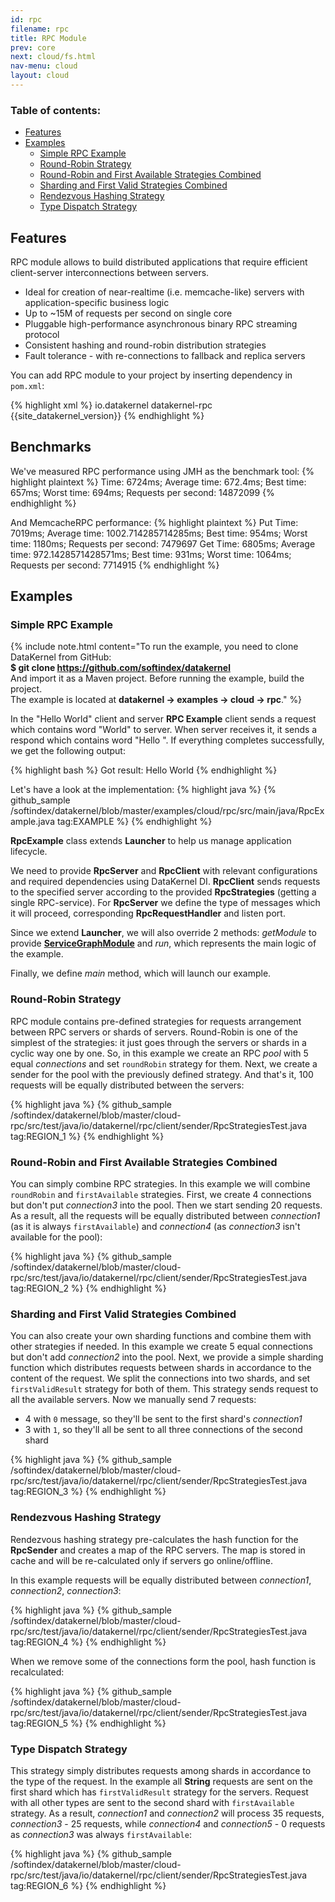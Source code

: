 ```yaml
---
id: rpc
filename: rpc
title: RPC Module
prev: core
next: cloud/fs.html
nav-menu: cloud
layout: cloud
---
```

### Table of contents:
* [Features](#features)
* [Examples](#examples)
    * [Simple RPC Example](#simple-rpc-example)
    * [Round-Robin Strategy](#round-robin-strategy)
    * [Round-Robin and First Available Strategies Combined](#round-robin-and-first-available-strategies-combined)
    * [Sharding and First Valid Strategies Combined](#sharding-and-first-valid-strategies-combined)
    * [Rendezvous Hashing Strategy](#rendezvous-hashing-strategy)
    * [Type Dispatch Strategy](#type-dispatch-strategy)

## Features
RPC module allows to build distributed applications that require efficient client-server interconnections between servers.

* Ideal for creation of near-realtime (i.e. memcache-like) servers with application-specific business logic
* Up to ~15M of requests per second on single core
* Pluggable high-performance asynchronous binary RPC streaming protocol
* Consistent hashing and round-robin distribution strategies
* Fault tolerance - with re-connections to fallback and replica servers

You can add RPC module to your project by inserting dependency in `pom.xml`: 

{% highlight xml %}
<dependency>
    <groupId>io.datakernel</groupId>
    <artifactId>datakernel-rpc</artifactId>
    <version>{{site_datakernel_version}}</version>
</dependency>
{% endhighlight %}

## Benchmarks
We've measured RPC performance using JMH as the benchmark tool:
{% highlight plaintext %}
Time: 6724ms; Average time: 672.4ms; Best time: 657ms; Worst time: 694ms; Requests per second: 14872099
{% endhighlight %}

And MemcacheRPC performance: 
{% highlight plaintext %}
Put
Time: 7019ms; Average time: 1002.714285714285ms; Best time: 954ms; Worst time: 1180ms; Requests per second: 7479697
Get
Time: 6805ms; Average time: 972.1428571428571ms; Best time: 931ms; Worst time: 1064ms; Requests per second: 7714915
{% endhighlight %}

## Examples
### Simple RPC Example
{% include note.html content="To run the example, you need to clone DataKernel from GitHub: 
<br> <b>$ git clone https://github.com/softindex/datakernel</b> 
<br> And import it as a Maven project. Before running the example, build the project. 
<br> The example is located at <b>datakernel -> examples -> cloud -> rpc</b>." %}

In the "Hello World" client and server **RPC Example** client sends a request which contains word "World" to server. When 
server receives it, it sends a respond which contains word "Hello ". If everything completes successfully, we get the 
following output:

{% highlight bash %}
Got result: Hello World
{% endhighlight %}

Let's have a look at the implementation:
{% highlight java %}
{% github_sample /softindex/datakernel/blob/master/examples/cloud/rpc/src/main/java/RpcExample.java tag:EXAMPLE %}
{% endhighlight %}

**RpcExample** class extends **Launcher** to help us manage application lifecycle.

We need to provide **RpcServer** and **RpcClient** with relevant configurations and required dependencies using 
DataKernel DI. **RpcClient** sends requests to the specified server according to the provided **RpcStrategies** 
(getting a single RPC-service). 
For **RpcServer** we define the type of messages which it will proceed, corresponding **RpcRequestHandler** and listen port.

Since we extend **Launcher**, we will also override 2 methods: *getModule* to provide [**ServiceGraphModule**](/docs/core/service-graph.html) 
and *run*, which represents the main logic of the example.

Finally, we define *main* method, which will launch our example.

### Round-Robin Strategy
RPC module contains pre-defined strategies for requests arrangement between RPC servers or shards of servers. 
Round-Robin is one of the simplest of the strategies: it just goes through the servers or shards in a cyclic way one by 
one.
So, in this example we create an RPC *pool* with 5 equal *connections* and set `roundRobin` strategy for them. Next, we 
create a sender for the pool with the previously defined strategy. And that's it, 100 requests will be equally 
distributed between the servers:

{% highlight java %}
{% github_sample /softindex/datakernel/blob/master/cloud-rpc/src/test/java/io/datakernel/rpc/client/sender/RpcStrategiesTest.java tag:REGION_1 %}
{% endhighlight %}

### Round-Robin and First Available Strategies Combined
You can simply combine RPC strategies. In this example we will combine `roundRobin` and `firstAvailable` strategies. 
First, we create 4 connections but don't put *connection3* into the pool. Then we start sending 20 requests. 
As a result, all the requests will be equally distributed between *connection1* (as it is always `firstAvailable`) and 
*connection4* (as *connection3* isn't available for the pool):

{% highlight java %}
{% github_sample /softindex/datakernel/blob/master/cloud-rpc/src/test/java/io/datakernel/rpc/client/sender/RpcStrategiesTest.java tag:REGION_2 %}
{% endhighlight %}

### Sharding and First Valid Strategies Combined
You can also create your own sharding functions and combine them with other strategies if needed. In this example we 
create 5 equal connections but don't add *connection2* into the pool. Next, we provide a simple sharding function which 
distributes requests between shards in accordance to the content of the request. 
We split the connections into two shards, 
and set `firstValidResult` strategy for both of them. This strategy sends request to all the available servers.
Now we manually send 7 requests: 
* 4 with `0` message, so they'll be sent to the first shard's *connection1* 
* 3 with `1`, so they'll all be sent to all three connections of the second shard

{% highlight java %}
{% github_sample /softindex/datakernel/blob/master/cloud-rpc/src/test/java/io/datakernel/rpc/client/sender/RpcStrategiesTest.java tag:REGION_3 %}
{% endhighlight %}

### Rendezvous Hashing Strategy
Rendezvous hashing strategy pre-calculates the hash function for the **RpcSender** and creates a map of the RPC servers. 
The map is stored in cache and will be re-calculated only if servers go online/offline. 

In this example requests will be equally distributed between *connection1*, *connection2*, *connection3*:

{% highlight java %}
{% github_sample /softindex/datakernel/blob/master/cloud-rpc/src/test/java/io/datakernel/rpc/client/sender/RpcStrategiesTest.java tag:REGION_4 %}
{% endhighlight %}

When we remove some of the connections form the pool, hash function is recalculated:

{% highlight java %}
{% github_sample /softindex/datakernel/blob/master/cloud-rpc/src/test/java/io/datakernel/rpc/client/sender/RpcStrategiesTest.java tag:REGION_5 %}
{% endhighlight %}

### Type Dispatch Strategy
This strategy simply distributes requests among shards in accordance to the type of the request. In the example 
all **String** requests are sent on the first shard which has `firstValidResult` strategy for the servers. Request 
with all other types are sent to the second shard with `firstAvailable` strategy. As a result, *connection1* and 
*connection2* will process 35 requests, *connection3* - 25 requests, while *connection4* and *connection5* - 0 requests 
as *connection3* was always `firstAvailable`:

{% highlight java %}
{% github_sample /softindex/datakernel/blob/master/cloud-rpc/src/test/java/io/datakernel/rpc/client/sender/RpcStrategiesTest.java tag:REGION_6 %}
{% endhighlight %}
